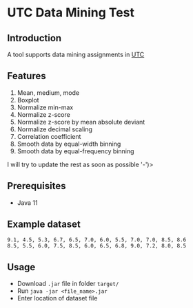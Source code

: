 # UTC Data Mining Test
## Introduction
A tool supports data mining assignments in [UTC](https://utc.edu.vn)

## Features
1. Mean, medium, mode
2. Boxplot
3. Normalize min-max
4. Normalize z-score
5. Normalize z-score by mean absolute deviant
6. Normalize decimal scaling
7. Correlation coefficient
8. Smooth data by equal-width binning
8. Smooth data by equal-frequency binning

I will try to update the rest as soon as possible '-')>

## Prerequisites
* Java 11

## Example dataset
```
9.1, 4.5, 5.3, 6.7, 6.5, 7.0, 6.0, 5.5, 7.0, 7.0, 8.5, 8.6
8.5, 5.5, 6.0, 7.5, 8.5, 6.0, 6.5, 6.8, 9.0, 7.2, 8.0, 8.5
```

## Usage
* Download ```.jar``` file in folder ```target/```
* Run ```java -jar <file_name>.jar```
* Enter location of dataset file
